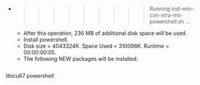 * >>>>>>>>> Running inst-min-con-xtra-ms-powershell.sh ...
  * After this operation, 236 MB of additional disk space will be used.
  * Install powershell.
  * Disk size = 4043324K. Space Used = 310096K. Runtime = 00:00:00:05.
  * The following NEW packages will be installed:
  ```bash
libicu67 powershell
  ```
